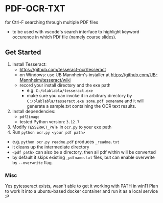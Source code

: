 # PDF-OCR-TXT
for Ctrl-F searching through multiple PDF files 
- to be used with vscode's search interface to highlight keyword occurence in which PDf file (namely course slides). 

## Get Started
1. Install Tesseract:
    - https://github.com/tesseract-ocr/tesseract
    - on Windows: use UB Mannheim's installer at https://github.com/UB-Mannheim/tesseract/wiki
    - record your install directory and the exe path
        - e.g. `C:/blablabla/tesseract.exe`
        - make sure you can invoke it in arbitrary directory by `C:/blablabla/tesseract.exe some.pdf somename` and it will generate a sample.txt containing the OCR text results. 
2. Install dependencies: 
    - `pdf2image`
    - tested Python version: `3.12.7`
3. Modify `TESSERACT_PATH` in `ocr.py` to your exe path
4. Run `python ocr.py <your pdf path>`
- e.g. `python ocr.py readme.pdf` produces `_readme.txt`
- it cleans up the intermediate directory
- `<pdf path>` can also be a directory, then all pdf within will be converted
- by default it skips existing `_pdfname.txt` files, but can enable overwrite by `--overwrite` flag. 

### Misc
Yes pytesseract exists, wasn't able to get it working with PATH in win11
Plan to work it into a ubuntu-based docker container and run it as a local service :P

